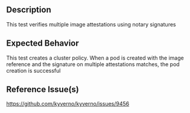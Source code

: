 ## Description

This test verifies multiple image attestations using notary signatures

## Expected Behavior

This test creates a cluster policy.
When a pod is created with the image reference and the signature on multiple attestations matches, the pod creation is successful

## Reference Issue(s)

https://github.com/kyverno/kyverno/issues/9456